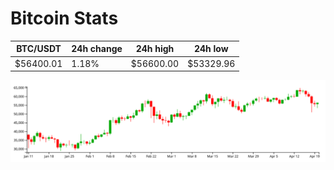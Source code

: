 # Bitcoin Stats

BTC/USDT|24h change|24h high|24h low|
|---|---|---|---|
|$56400.01|1.18%|$56600.00|$53329.96|

<img src="./chart.svg">
